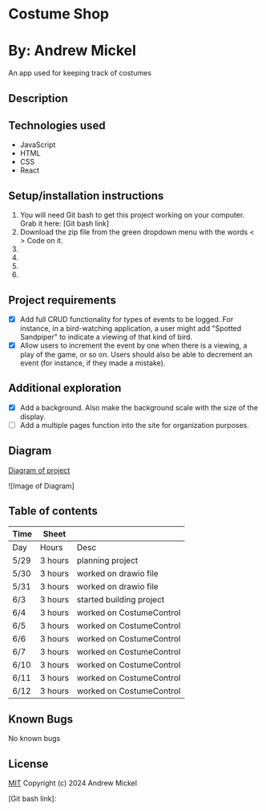 Costume Shop
=============
By: Andrew Mickel
=============
An app used for keeping track of costumes

Description
----------------


Technologies used
--------------------
* JavaScript
* HTML
* CSS
* React

Setup/installation instructions
---------------------
1. You will need Git bash to get this project working on your computer. Grab it here: [Git bash link]
2. Download the zip file from the green dropdown menu with the words < > Code on it.
3. 
4. 
5. 
6. 

Project requirements
--------------------
- [x] Add full CRUD functionality for types of events to be logged. For instance, in a bird-watching application, a user might add "Spotted Sandpiper" to indicate a viewing of that kind of bird.
- [x] Allow users to increment the event by one when there is a viewing, a play of the game, or so on. Users should also be able to decrement an event (for instance, if they made a mistake).

Additional exploration
----------------------
- [x] Add a background. Also make the background scale with the size of the display.
- [ ] Add a multiple pages function into the site for organization purposes.

Diagram
----------------------
[Diagram of project]

![Image of Diagram]


Table of contents
----------------------
| Time | Sheet |       |
| ---- | ------| ------|
| Day | Hours | Desc |
| 5/29 | 3 hours | planning project |
| 5/30 | 3 hours | worked on drawio file |
| 5/31 | 3 hours | worked on drawio file |
| 6/3 | 3 hours | started building project |
| 6/4 | 3 hours | worked on CostumeControl |
| 6/5 | 3 hours | worked on CostumeControl |
| 6/6 | 3 hours | worked on CostumeControl |
| 6/7 | 3 hours | worked on CostumeControl |
| 6/10 | 3 hours | worked on CostumeControl |
| 6/11 | 3 hours | worked on CostumeControl |
| 6/12 | 3 hours | worked on CostumeControl |

Known Bugs
--------------------
No known bugs

License
--------------------
[MIT](./LICENSE.txt) Copyright (c) 2024 Andrew Mickel

[Diagram of project]: diagram.drawio
[Git bash link]: 